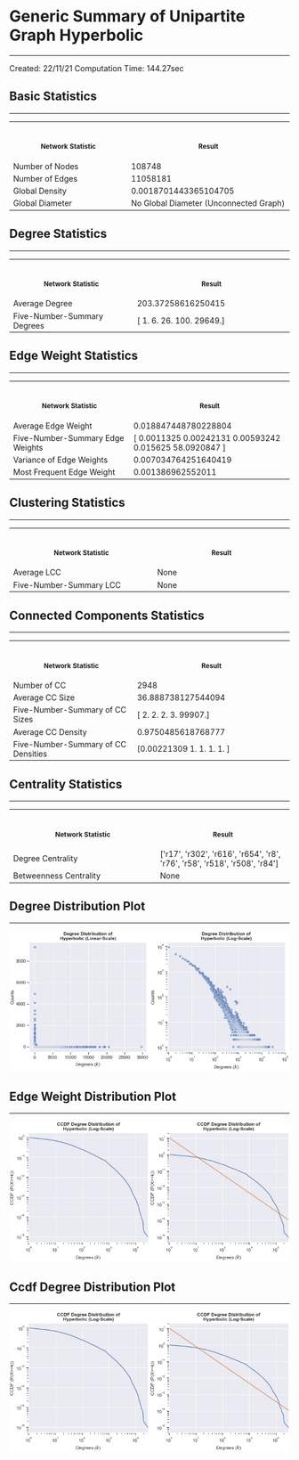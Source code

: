 # Generic Summary of Unipartite Graph **Hyperbolic**
---
Created: 22/11/21
Computation Time: 144.27sec

## Basic Statistics
---
<table>
<tr><th align="center"><img width="441" height="1"><p><small>Network Statistic</small></p></th><th align="center"><img width="441" height="1"><p><small>Result</small></p></th></tr>
<tr><td>Number of Nodes</td><td>108748</td></tr>
<tr><td>Number of Edges</td><td>11058181</td></tr>
<tr><td>Global Density</td><td>0.0018701443365104705</td></tr>
<tr><td>Global Diameter</td><td>No Global Diameter (Unconnected Graph)</td></tr>
</table>

## Degree Statistics
---
<table>
<tr><th align="center"><img width="441" height="1"><p><small>Network Statistic</small></p></th><th align="center"><img width="441" height="1"><p><small>Result</small></p></th></tr>
<tr><td>Average Degree</td><td>203.37258616250415</td></tr>
<tr><td>Five-Number-Summary Degrees</td><td>[    1.     6.    26.   100. 29649.]</td></tr>
</table>

## Edge Weight Statistics
---
<table>
<tr><th align="center"><img width="441" height="1"><p><small>Network Statistic</small></p></th><th align="center"><img width="441" height="1"><p><small>Result</small></p></th></tr>
<tr><td>Average Edge Weight</td><td>0.018847448780228804</td></tr>
<tr><td>Five-Number-Summary Edge Weights</td><td>[ 0.0011325   0.00242131  0.00593242  0.015625   58.0920847 ]</td></tr>
<tr><td>Variance of Edge Weights</td><td>0.007034764251640419</td></tr>
<tr><td>Most Frequent Edge Weight</td><td>0.001386962552011</td></tr>
</table>

## Clustering Statistics
---
<table>
<tr><th align="center"><img width="441" height="1"><p><small>Network Statistic</small></p></th><th align="center"><img width="441" height="1"><p><small>Result</small></p></th></tr>
<tr><td>Average LCC</td><td>None</td></tr>
<tr><td>Five-Number-Summary LCC</td><td>None</td></tr>
</table>

## Connected Components Statistics
---
<table>
<tr><th align="center"><img width="441" height="1"><p><small>Network Statistic</small></p></th><th align="center"><img width="441" height="1"><p><small>Result</small></p></th></tr>
<tr><td>Number of CC</td><td>2948</td></tr>
<tr><td>Average CC Size</td><td>36.888738127544094</td></tr>
<tr><td>Five-Number-Summary of CC Sizes</td><td>[    2.     2.     2.     3. 99907.]</td></tr>
<tr><td>Average CC Density</td><td>0.9750485618768777</td></tr>
<tr><td>Five-Number-Summary of CC Densities</td><td>[0.00221309 1.         1.         1.         1.        ]</td></tr>
</table>

## Centrality Statistics
---
<table>
<tr><th align="center"><img width="441" height="1"><p><small>Network Statistic</small></p></th><th align="center"><img width="441" height="1"><p><small>Result</small></p></th></tr>
<tr><td>Degree Centrality</td><td>['r17', 'r302', 'r616', 'r654', 'r8', 'r76', 'r58', 'r518', 'r508', 'r84']</td></tr>
<tr><td>Betweenness Centrality</td><td>None</td></tr>
</table>

## Degree Distribution Plot
---
![image](data/graph_summaries/projections/hyperbolic/assets/degree_distribution.jpg)

## Edge Weight Distribution Plot
---
![image](data/graph_summaries/projections/hyperbolic/assets/edge_weight_distribution.jpg)

## Ccdf Degree Distribution Plot
---
![image](data/graph_summaries/projections/hyperbolic/assets/ccdf_degree_distribution.jpg)

